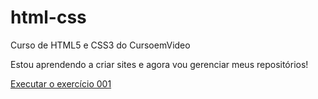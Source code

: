 # html-css
 Curso de HTML5 e CSS3 do CursoemVideo

 Estou aprendendo a criar sites e agora vou gerenciar meus repositórios!

<a href="https://ironmanmark5.github.io/html-css/exercios/ex001/index.html">Executar o exercício 001</a>